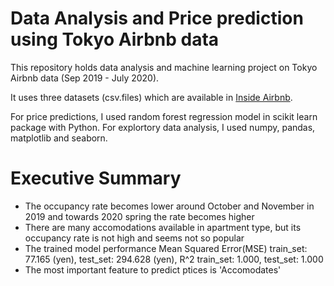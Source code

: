 # Data Analysis and Price prediction using Tokyo Airbnb data
This repository holds data analysis and machine learning project on Tokyo Airbnb data (Sep 2019 - July 2020).

It uses three datasets (csv.files) which are available in [Inside Airbnb](http://insideairbnb.com/get-the-data.html).

For price predictions, I used random forest regression model in scikit learn package with Python. 
For explortory data analysis, I used numpy, pandas, matplotlib and seaborn. 

# Executive Summary
- The occupancy rate becomes lower around October and November in 2019 and towards 2020 spring the rate becomes higher
- There are many accomodations available in apartment type, but its occupancy rate is not high and seems not so popular
- The trained model performance
  Mean Squared Error(MSE) train_set: 77.165 (yen), test_set: 294.628 (yen),  R^2 train_set: 1.000, test_set: 1.000
- The most important feature to predict ptices is 'Accomodates'
